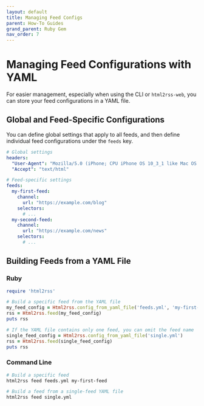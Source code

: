 ```yaml
---
layout: default
title: Managing Feed Configs
parent: How-To Guides
grand_parent: Ruby Gem
nav_order: 7
---
```


# Managing Feed Configurations with YAML

For easier management, especially when using the CLI or `html2rss-web`, you can store your feed configurations in a YAML file.

## Global and Feed-Specific Configurations

You can define global settings that apply to all feeds, and then define individual feed configurations under the `feeds` key.

```yml
# Global settings
headers:
  "User-Agent": "Mozilla/5.0 (iPhone; CPU iPhone OS 10_3_1 like Mac OS X) AppleWebKit/603.1.30 (KHTML, like Gecko) Version/10.0 Mobile/14E304 Safari/602.1"
  "Accept": "text/html"

# Feed-specific settings
feeds:
  my-first-feed:
    channel:
      url: "https://example.com/blog"
    selectors:
      # ...
  my-second-feed:
    channel:
      url: "https://example.com/news"
    selectors:
      # ...
```

## Building Feeds from a YAML File

### Ruby

```ruby
require 'html2rss'

# Build a specific feed from the YAML file
my_feed_config = Html2rss.config_from_yaml_file('feeds.yml', 'my-first-feed')
rss = Html2rss.feed(my_feed_config)
puts rss

# If the YAML file contains only one feed, you can omit the feed name
single_feed_config = Html2rss.config_from_yaml_file('single.yml')
rss = Html2rss.feed(single_feed_config)
puts rss
```

### Command Line

```sh
# Build a specific feed
html2rss feed feeds.yml my-first-feed

# Build a feed from a single-feed YAML file
html2rss feed single.yml
```
